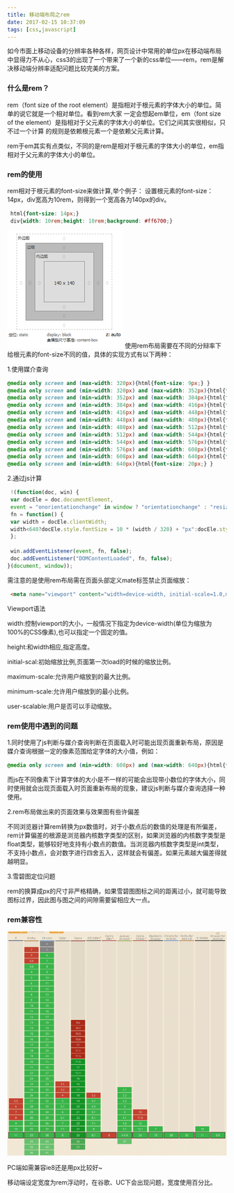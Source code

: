 ```yaml
---
title: 移动端布局之rem
date: 2017-02-15 10:37:09
tags: [css,javascript]
---
```


如今市面上移动设备的分辨率各种各样，网页设计中常用的单位px在移动端布局中显得力不从心，css3的出现了一个带来了一个新的css单位——rem，rem是解决移动端分辨率适配问题比较完美的方案。
### 什么是rem？

rem（font size of the root element）是指相对于根元素的字体大小的单位。简单的说它就是一个相对单位。看到rem大家 一定会想起em单位，em（font size of the element）是指相对于父元素的字体大小的单位。它们之间其实很相似，只不过一个计算 的规则是依赖根元素一个是依赖父元素计算。

rem于em其实有点类似，不同的是rem是相对于根元素的字体大小的单位，em指相对于父元素的字体大小的单位。
<!--more-->
### rem的使用
rem相对于根元素<html>的font-size来做计算,举个例子：
设置根元素<html>的font-size：14px，div宽高为10rem，则得到一个宽高各为140px的div。
```css
 html{font-size: 14px;}
 div{width: 10rem;height: 10rem;background: #ff6700;}
```
![avatars](rem/1.png)
使用rem布局需要在不同的分辩率下给根元素<html>的font-size不同的值，具体的实现方式有以下两种：

1.使用媒介查询
```css
@media only screen and (max-width: 320px){html{font-size: 9px;} }
@media only screen and (min-width: 320px) and (max-width: 352px){html{font-size: 10px;} }
@media only screen and (min-width: 352px) and (max-width: 384px){html{font-size: 11px;} }
@media only screen and (min-width: 384px) and (max-width: 416px){html{font-size: 12px;} }
@media only screen and (min-width: 416px) and (max-width: 448px){html{font-size: 13px;} }
@media only screen and (min-width: 448px) and (max-width: 480px){html{font-size: 14px;} }
@media only screen and (min-width: 480px) and (max-width: 512px){html{font-size: 15px;} }
@media only screen and (min-width: 512px) and (max-width: 544px){html{font-size: 16px;} }
@media only screen and (min-width: 544px) and (max-width: 576px){html{font-size: 17px;} }
@media only screen and (min-width: 576px) and (max-width: 608px){html{font-size: 18px;} }
@media only screen and (min-width: 608px) and (max-width: 640px){html{font-size: 19px;} }
@media only screen and (min-width: 640px){html{font-size: 20px;} }
```
2.通过js计算
```javascript
 !(function(doc, win) {
 var docEle = doc.documentElement,
 event = "onorientationchange" in window ? "orientationchange" : "resize",
 fn = function() {
 var width = docEle.clientWidth;
 width<640?docEle.style.fontSize = 10 * (width / 320) + "px":docEle.style.fontSize = 16 + "px";
 };
 
 win.addEventListener(event, fn, false);
 doc.addEventListener("DOMContentLoaded", fn, false);
}(document, window));
```
需注意的是使用rem布局需在页面头部定义mate标签禁止页面缩放：
```html
 <meta name="viewport" content="width=device-width, initial-scale=1.0,maximum-scale=1.0,user-scalable=0"/>
```
Viewport语法

width:控制viewport的大小，一般情况下指定为device-width(单位为缩放为100%的CSS像素),也可以指定一个固定的值。

height:和width相应,指定高度。

initial-scal:初始缩放比例,页面第一次load的时候的缩放比例。

maximum-scale:允许用户缩放到的最大比例。

minimum-scale:允许用户缩放到的最小比例。

user-scalable:用户是否可以手动缩放。

### rem使用中遇到的问题

1.同时使用了js判断与媒介查询判断在页面载入时可能出现页面重新布局，原因是媒介查询根据一定的像素范围给定字体的大小值，例如：
```css
@media only screen and (min-width: 608px) and (max-width: 640px){html{font-size: 19px;} }
```
而js在不同像素下计算字体的大小是不一样的可能会出现带小数位的字体大小，同时使用就会出现页面载入时页面重新布局的现象，建议js判断与媒介查询选择一种使用。

2.rem布局做出来的页面效果与效果图有些许偏差

不同浏览器计算rem转换为px数值时，对于小数点后的数值的处理是有所偏差，rem计算偏差的根源是浏览器内核数字类型的区别，如果浏览器的内核数字类型是float类型，能够较好地支持有小数点的数值。当浏览器内核数字类型是int类型，不支持小数点，会对数字进行四舍五入，这样就会有偏差。如果元素越大偏差得就越明显。

3.雪碧图定位问题

rem的换算成px的尺寸非严格精确，如果雪碧图图标之间的距离过小，就可能导致图标过界，因此图与图之间的间隙需要留相应大一点。

### rem兼容性

![avatars](rem/2.png)

PC端如需兼容ie8还是用px比较好~

移动端设定宽度为rem浮动时，在谷歌、UC下会出现问题，宽度使用百分比。